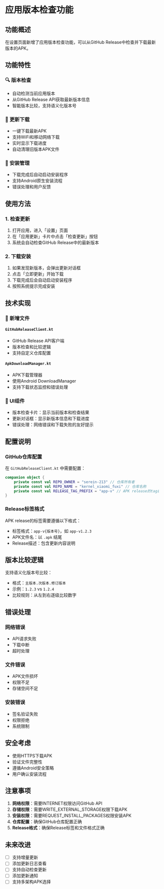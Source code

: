 # 应用版本检查功能

## 功能概述

在设置页面新增了应用版本检查功能，可以从GitHub Release中检查并下载最新版本的APK。

## 功能特性

### 🔍 **版本检查**
- 自动检测当前应用版本
- 从GitHub Release API获取最新版本信息
- 智能版本比较，支持语义化版本号

### 📱 **更新下载**
- 一键下载最新APK
- 支持WiFi和移动网络下载
- 实时显示下载进度
- 自动清理旧版本APK文件

### 🚀 **安装管理**
- 下载完成后自动启动安装程序
- 支持Android原生安装流程
- 错误处理和用户反馈

## 使用方法

### 1. 检查更新
1. 打开应用，进入「设置」页面
2. 在「应用更新」卡片中点击「检查更新」按钮
3. 系统会自动检查GitHub Release中的最新版本

### 2. 下载安装
1. 如果发现新版本，会弹出更新对话框
2. 点击「立即更新」开始下载
3. 下载完成后会自动启动安装程序
4. 按照系统提示完成安装

## 技术实现

### 📁 **新增文件**

#### `GitHubReleaseClient.kt`
- GitHub Release API客户端
- 版本检查和比较逻辑
- 支持自定义仓库配置

#### `ApkDownloadManager.kt`
- APK下载管理器
- 使用Android DownloadManager
- 支持下载状态监控和错误处理

### 🎨 **UI组件**
- 版本检查卡片：显示当前版本和检查结果
- 更新对话框：显示新版本信息和下载进度
- 错误处理：网络错误和下载失败的友好提示

## 配置说明

### GitHub仓库配置
在 `GitHubReleaseClient.kt` 中需要配置：

```kotlin
companion object {
    private const val REPO_OWNER = "serein-213" // 仓库所有者
    private const val REPO_NAME = "kernel_xiaomi_fuxi" // 仓库名称
    private const val RELEASE_TAG_PREFIX = "app-v" // APK release的tag前缀
}
```

### Release标签格式
APK release的标签需要遵循以下格式：
- 标签格式：`app-v{版本号}`，如 `app-v1.2.3`
- APK文件名：以 `.apk` 结尾
- Release描述：包含更新内容说明

## 版本比较逻辑

支持语义化版本号比较：
- 格式：`主版本.次版本.修订版本`
- 示例：`1.2.3` vs `1.2.4`
- 比较规则：从左到右逐级比较数字

## 错误处理

### 网络错误
- API请求失败
- 下载中断
- 超时处理

### 文件错误
- APK文件损坏
- 权限不足
- 存储空间不足

### 安装错误
- 签名验证失败
- 权限拒绝
- 系统限制

## 安全考虑

- 使用HTTPS下载APK
- 验证文件完整性
- 遵循Android安全策略
- 用户确认安装流程

## 注意事项

1. **网络权限**：需要INTERNET权限访问GitHub API
2. **存储权限**：需要WRITE_EXTERNAL_STORAGE权限下载APK
3. **安装权限**：需要REQUEST_INSTALL_PACKAGES权限安装APK
4. **仓库配置**：确保GitHub仓库配置正确
5. **Release格式**：确保Release标签和文件格式正确

## 未来改进

- [ ] 支持增量更新
- [ ] 添加更新日志查看
- [ ] 支持自动检查更新
- [ ] 添加更新通知
- [ ] 支持多架构APK选择
